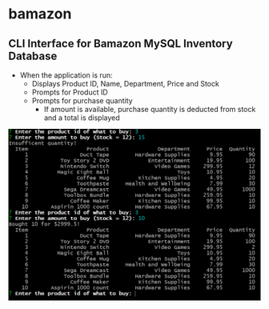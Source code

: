 # bamazon

## CLI Interface for Bamazon MySQL Inventory Database

* When the application is run:
    * Displays Product ID, Name, Department, Price and Stock
    * Prompts for Product ID
    * Prompts for purchase quantity
        * If amount is available, purchase quantity is deducted from stock and a total is displayed

![image of CLI interface](https://github.com/chrisgud/bamazon/blob/master/media/BuyingItems.PNG)